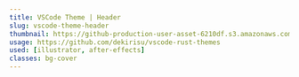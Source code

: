 ```yaml
---
title: VSCode Theme | Header
slug: vscode-theme-header
thumbnail: https://github-production-user-asset-6210df.s3.amazonaws.com/78398528/277899465-be329017-5843-4110-887f-8487b2eb4883.gif
usage: https://github.com/dekirisu/vscode-rust-themes
used: [illustrator, after-effects]
classes: bg-cover
---
```

